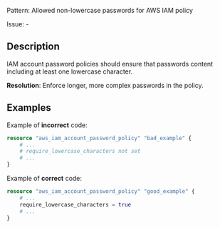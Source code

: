 Pattern: Allowed non-lowercase passwords for AWS IAM policy

Issue: -

## Description

IAM account password policies should ensure that passwords content including at least one lowercase character.

**Resolution**: Enforce longer, more complex passwords in the policy.

## Examples

Example of **incorrect** code:

```terraform
resource "aws_iam_account_password_policy" "bad_example" {
	# ...
	# require_lowercase_characters not set
	# ...
}
```

Example of **correct** code:

```terraform
resource "aws_iam_account_password_policy" "good_example" {
	# ...
	require_lowercase_characters = true
	# ...
}
```
